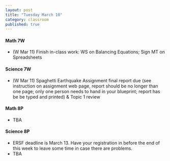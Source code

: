 ```yaml
---
layout: post
title: "Tuesday March 10"
category: classroom
published: true
---
```

#### Math 7W
* (W Mar 11) Finish in-class work: WS on Balancing Equations; Sign MT on Spreadsheets

#### Science 7W
* (W Mar 11) Spaghetti Earthquake Assignment final report due (see instruction on assignment web page, report should be no longer than one page; only one person needs to hand in your blueprint; report has be be typed and printed) & Topic 1 review

#### Math 8P
* TBA

#### Science 8P
* ERSF deadline is March 13. Have your registration in before the end of this week to leave some time in case there are problems.
* TBA
